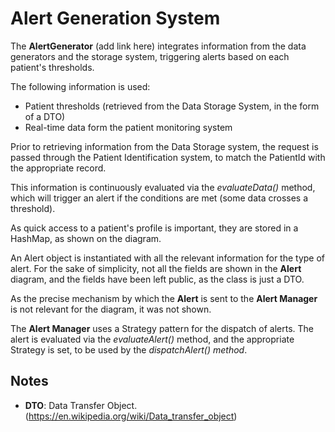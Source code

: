# Alert Generation System

The **AlertGenerator** (add link here) integrates information from the data generators and the 
storage system, triggering alerts based on each patient's thresholds.

The following information is used:
* Patient thresholds (retrieved from the Data Storage System, in the form of a DTO)
* Real-time data form the patient monitoring system

Prior to retrieving information from the Data Storage system, the request is passed through the 
Patient Identification system, to match the PatientId with the appropriate  record.

This information is continuously evaluated via the *evaluateData()* method, which will trigger 
an alert if the conditions are met (some data crosses a threshold).

As quick access to a patient's profile is important, they are stored in a HashMap, as shown on
the diagram. 

An Alert object is instantiated with all the relevant information for the type of alert.
For the sake of simplicity, not all the fields are shown in the **Alert** diagram,
and the fields have been left public, as the class is just a DTO.

As the precise mechanism by which the **Alert** is sent
to the **Alert Manager** is not relevant for the diagram, it was not shown.

The **Alert Manager** uses a Strategy pattern for the dispatch of alerts.
The alert is evaluated via the *evaluateAlert()* method, and the appropriate Strategy is set, 
to be used by the *dispatchAlert() method*.

## Notes

- **DTO**: Data Transfer Object. (https://en.wikipedia.org/wiki/Data_transfer_object)